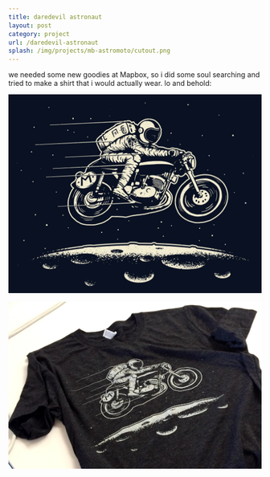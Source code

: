 ```yaml
---
title: daredevil astronaut
layout: post
category: project
url: /daredevil-astronaut
splash: /img/projects/mb-astromoto/cutout.png
---
```


we needed some new goodies at Mapbox, so i did some soul searching and tried to make a shirt that i would actually wear. lo and behold:

![astro-moto](/img/projects/mb-astromoto/astro-moto-big.jpg)

![astro-moto-shirt](/img/projects/mb-astromoto/shirt.jpg)